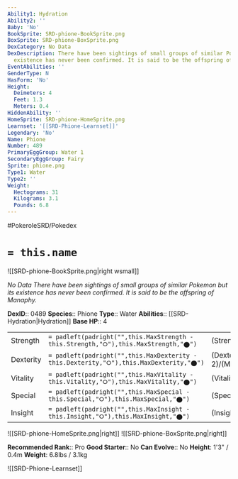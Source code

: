 ```yaml
---
Ability1: Hydration
Ability2: ''
Baby: 'No'
BookSprite: SRD-phione-BookSprite.png
BoxSprite: SRD-phione-BoxSprite.png
DexCategory: No Data
DexDescription: There have been sightings of small groups of similar Pokemon but its
  existence has never been confirmed. It is said to be the offspring of Manaphy.
EventAbilities: ''
GenderType: N
HasForm: 'No'
Height:
  Deimeters: 4
  Feet: 1.3
  Meters: 0.4
HiddenAbility: ''
HomeSprite: SRD-phione-HomeSprite.png
Learnset: '[[SRD-Phione-Learnset]]'
Legendary: 'No'
Name: Phione
Number: 489
PrimaryEggGroup: Water 1
SecondaryEggGroup: Fairy
Sprite: phione.png
Type1: Water
Type2: ''
Weight:
  Hectograms: 31
  Kilograms: 3.1
  Pounds: 6.8
---
```


#PokeroleSRD/Pokedex

# `= this.name`

![[SRD-phione-BookSprite.png|right wsmall]]

*No Data*
*There have been sightings of small groups of similar Pokemon but its existence has never been confirmed. It is said to be the offspring of Manaphy.*

**DexID**:: 0489
**Species**:: Phione
**Type**:: Water
**Abilities**:: [[SRD-Hydration|Hydration]]
**Base HP**:: 4

|           |                                                                                        |                                          |
| --------- | -------------------------------------------------------------------------------------- | ---------------------------------------- |
| Strength  | `= padleft(padright("",this.MaxStrength - this.Strength,"⭘"),this.MaxStrength,"⬤")`    | (Strength::2)/(MaxStrength::5)   |
| Dexterity | `= padleft(padright("",this.MaxDexterity - this.Dexterity,"⭘"),this.MaxDexterity,"⬤")` | (Dexterity:: 2)/(MaxDexterity::5) |
| Vitality  | `= padleft(padright("",this.MaxVitality - this.Vitality,"⭘"),this.MaxVitality,"⬤")`    | (Vitality::2)/(MaxVitality::5)   |
| Special   | `= padleft(padright("",this.MaxSpecial - this.Special,"⭘"),this.MaxSpecial,"⬤")`       | (Special::2)/(MaxSpecial::5)     |
| Insight   | `= padleft(padright("",this.MaxInsight - this.Insight,"⭘"),this.MaxInsight,"⬤")`       | (Insight::2)/(MaxInsight::5)     |

![[SRD-phione-HomeSprite.png|right]]
![[SRD-phione-BoxSprite.png|right]]

**Recommended Rank**:: Pro
**Good Starter**:: No
**Can Evolve**:: No
**Height**: 1'3" / 0.4m
**Weight**: 6.8lbs / 3.1kg

![[SRD-Phione-Learnset]]